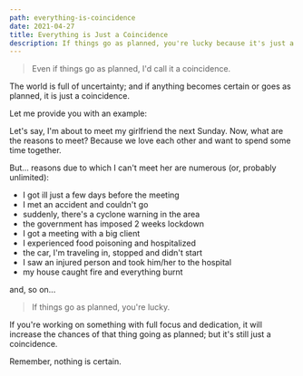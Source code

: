 ```yaml
---
path: everything-is-coincidence
date: 2021-04-27
title: Everything is Just a Coincidence
description: If things go as planned, you're lucky because it's just a coincidence.
---
```


> Even if things go as planned, I'd call it a coincidence.

The world is full of uncertainty; and if anything becomes certain or goes as planned, it is just a coincidence.

Let me provide you with an example:

Let's say, I'm about to meet my girlfriend the next Sunday. Now, what are the reasons to meet? Because we love each other and want to spend some time together.

But... reasons due to which I can't meet her are numerous (or, probably unlimited):

-   I got ill just a few days before the meeting
-   I met an accident and couldn't go
-   suddenly, there's a cyclone warning in the area
-   the government has imposed 2 weeks lockdown
-   I got a meeting with a big client
-   I experienced food poisoning and hospitalized
-   the car, I'm traveling in, stopped and didn't start
-   I saw an injured person and took him/her to the hospital
-   my house caught fire and everything burnt

and, so on...

> If things go as planned, you're lucky.

If you're working on something with full focus and dedication, it will increase the chances of that thing going as planned; but it's still just a coincidence.

Remember, nothing is certain.